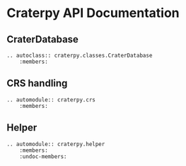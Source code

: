 # Craterpy API Documentation

## CraterDatabase

```{eval-rst}
.. autoclass:: craterpy.classes.CraterDatabase
    :members:
```

## CRS handling

```{eval-rst}
.. automodule:: craterpy.crs
    :members:
```

## Helper

```{eval-rst}
.. automodule:: craterpy.helper
    :members:
    :undoc-members:
```
